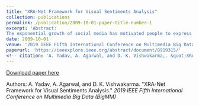 ```yaml
---
title: "XRA-Net Framework for Visual Sentiments Analysis"
collection: publications
permalink: /publication/2009-10-01-paper-title-number-1
excerpt: 'Abstract:
The exponential growth of social media has motivated people to express themselves in various forms. Visual media is one of the most effective and popular ways of conveying sentiments or opinions on the web as people keeps on uploading millions of photos on famous social networking sites. Hence, Visual Sentiment Analysis is instrumental in monitoring an overview of the broader public consensus behind a specific topic or issue. This work proposes a deep learning-based architecture XRA-Net (Xception Residual Attention based Network) for visual sentiment analysis. Moreover, the performance of the XRA-Net architecture is evaluated on the publicly available real-world Twitter I dataset, which is further composed of three subsets of the dataset: 3-agree, 4-agree, and 5-agree. The accuracy achieved on these datasets are: 79.2%, 81.2%, and 86.4% respectively, which shows that the proposed architecture has outperformed the state-of-the-art results on all the three subsets of Twitter I dataset as it can focus on the most informative features in an input image, which boosts the visual sentiment analysis process.'
date: 2009-10-01
venue: '2019 IEEE Fifth International Conference on Multimedia Big Data (BigMM)'
paperurl: 'https://ieeexplore.ieee.org/abstract/document/8919315/'
<!-- citation: 'A. Yadav, A. Agarwal, and D. K. Vishwakarma,. &quot;XRA-Net Framework for Visual Sentiments Analysis.&quot; <i>2019 IEEE Fifth International Conference on Multimedia Big Data (BigMM)</i>. 1(1).' -->
---
```


[Download paper here](https://ieeexplore.ieee.org/abstract/document/8919315/)

Authors: A. Yadav, A. Agarwal, and D. K. Vishwakarma. "XRA-Net Framework for Visual Sentiments Analysis." <i>2019 IEEE Fifth International Conference on Multimedia Big Data (BigMM)</i>
